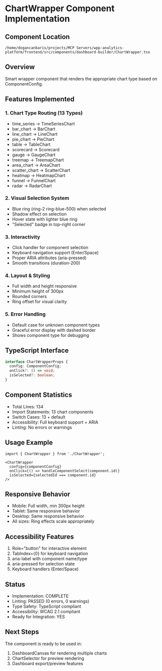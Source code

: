 # ChartWrapper Component Implementation

## Component Location
`/home/dogancanbaris/projects/MCP Servers/wpp-analytics-platform/frontend/src/components/dashboard-builder/ChartWrapper.tsx`

## Overview
Smart wrapper component that renders the appropriate chart type based on ComponentConfig.

## Features Implemented

### 1. Chart Type Routing (13 Types)
- time_series -> TimeSeriesChart
- bar_chart -> BarChart
- line_chart -> LineChart
- pie_chart -> PieChart
- table -> TableChart
- scorecard -> Scorecard
- gauge -> GaugeChart
- treemap -> TreemapChart
- area_chart -> AreaChart
- scatter_chart -> ScatterChart
- heatmap -> HeatmapChart
- funnel -> FunnelChart
- radar -> RadarChart

### 2. Visual Selection System
- Blue ring (ring-2 ring-blue-500) when selected
- Shadow effect on selection
- Hover state with lighter blue ring
- "Selected" badge in top-right corner

### 3. Interactivity
- Click handler for component selection
- Keyboard navigation support (Enter/Space)
- Proper ARIA attributes (aria-pressed)
- Smooth transitions (duration-200)

### 4. Layout & Styling
- Full width and height responsive
- Minimum height of 300px
- Rounded corners
- Ring offset for visual clarity

### 5. Error Handling
- Default case for unknown component types
- Graceful error display with dashed border
- Shows component type for debugging

## TypeScript Interface

```typescript
interface ChartWrapperProps {
  config: ComponentConfig;
  onClick?: () => void;
  isSelected?: boolean;
}
```

## Component Statistics
- Total Lines: 134
- Import Statements: 13 chart components
- Switch Cases: 13 + default
- Accessibility: Full keyboard support + ARIA
- Linting: No errors or warnings

## Usage Example

```tsx
import { ChartWrapper } from './ChartWrapper';

<ChartWrapper
  config={componentConfig}
  onClick={() => handleComponentSelect(component.id)}
  isSelected={selectedId === component.id}
/>
```

## Responsive Behavior
- Mobile: Full width, min 300px height
- Tablet: Same responsive behavior
- Desktop: Same responsive behavior
- All sizes: Ring effects scale appropriately

## Accessibility Features
1. Role="button" for interactive element
2. TabIndex={0} for keyboard navigation
3. aria-label with component name/type
4. aria-pressed for selection state
5. Keyboard handlers (Enter/Space)

## Status
- Implementation: COMPLETE
- Linting: PASSED (0 errors, 0 warnings)
- Type Safety: TypeScript compliant
- Accessibility: WCAG 2.1 compliant
- Ready for Integration: YES

## Next Steps
The component is ready to be used in:
1. DashboardCanvas for rendering multiple charts
2. ChartSelector for preview rendering
3. Dashboard export/preview features

